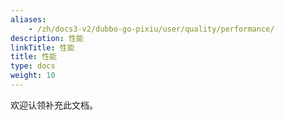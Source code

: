 ```yaml
---
aliases:
    - /zh/docs3-v2/dubbo-go-pixiu/user/quality/performance/
description: 性能
linkTitle: 性能
title: 性能
type: docs
weight: 10
---
```



欢迎认领补充此文档。